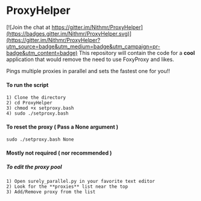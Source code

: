 # ProxyHelper

[![Join the chat at https://gitter.im/Nithmr/ProxyHelper](https://badges.gitter.im/Nithmr/ProxyHelper.svg)](https://gitter.im/Nithmr/ProxyHelper?utm_source=badge&utm_medium=badge&utm_campaign=pr-badge&utm_content=badge)
This repository will contain the code for a **cool** application that would remove the need to use FoxyProxy and likes.


Pings multiple proxies in parallel and sets the fastest one for you!!

#### To run the script
```
1) Clone the directory
2) cd ProxyHelper
3) chmod +x setproxy.bash
4) sudo ./setproxy.bash
```

#### To reset the proxy ( Pass a **None** argument )
```
sudo ./setproxy.bash None
```

#### Mostly not required ( nor recommended )

##### To edit the proxy pool
```
1) Open surely_parallel.py in your favorite text editor
2) Look for the **proxies** list near the top
3) Add/Remove proxy from the list 
```
